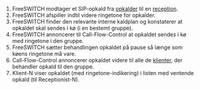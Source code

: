 1. FreeSWITCH modtager et SIP-opkald fra [opkalder](Terminologi#opkalder) til en [reception](Terminologi#reception).
1. FreeSWITCH afspiller indtil videre ringetone for opkalder.
1. FreeSWITCH finder den relevante interne kaldplan og konstaterer at opkaldet skal sendes i kø (i en bestemt gruppe).
1. FreeSWITCH annoncerer til Call-Flow-Control at opkaldet sendes i kø med ringetone i den gruppe.
1. FreeSWITCH sætter behandlingen opkaldet på pause så længe som køens ringetone må vare.
1. Call-Flow-Control annoncerer opkaldet videre til alle de [klienter](Terminologi#klient), der behandler opkald til den gruppe.
1. Klient-N viser opkaldet (med ringetone-indikering) i listen med ventende opkald (til Receptionist-N).
